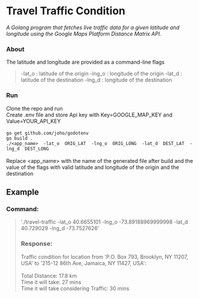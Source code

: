 # **Travel Traffic Condition**
*A Golang program that fetches live traffic data for a given latitude and longitude
using the Google Maps Platform Distance Matrix API.*

### About
The latitude and longitude are provided as a command-line flags
> -lat_o : latitude of the origin
> -lng_o : longitude of the origin
> -lat_d : latitude of the destination
> -lng_d : longitude of the destination
### Run
Clone the repo and run   <br>
Create .env file and store Api key with Key=GOOGLE_MAP_KEY and Value=YOUR_API_KEY    <br> <br>
`go get github.com/joho/godotenv`   <br>
`go build .`   <br>
`./<app_name>  -lat_o  ORIG_LAT  -lng_o  ORIG_LONG  -lat_d  DEST_LAT  -lng_d  DEST_LONG`   <br><br>
Replace <app_name> with the name of the generated file after build and the value of the flags with valid latitude and longitude of the origin and the destination  

## Example
### Command:
> './travel-traffic -lat_o 40.6655101 -lng_o -73.89188969999998 -lat_d 40.729029 -lng_d -73.7527626'    <br>
> ### Response:
> Traffic condition for location from 'P.O. Box 793, Brooklyn, NY 11207, USA' to '215-12 86th Ave, Jamaica, NY 11427, USA':   <br><br>
> Total Distance: 17.8 km    <br>
> Time it will take: 27 mins   <br>
> Time it will take considering Traffic: 30 mins   <br>


